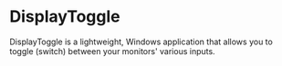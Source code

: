 # DisplayToggle
DisplayToggle is a lightweight, Windows application that allows you to toggle (switch) between your monitors' various inputs.
